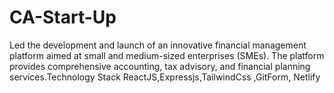 # CA-Start-Up
Led the development and launch of an innovative financial management platform aimed at small and medium-sized enterprises (SMEs). The platform provides comprehensive accounting, tax advisory, and financial planning services.Technology Stack ReactJS,Expressjs,TailwindCss ,GitForm, Netlify
